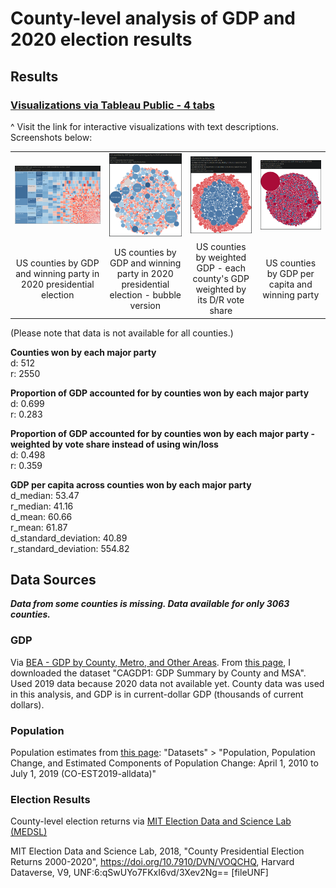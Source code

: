 # County-level analysis of GDP and 2020 election results


## Results

### **[Visualizations via Tableau Public - 4 tabs](https://public.tableau.com/app/profile/devon.ankar/viz/UScountiesbyGDPandelectionresults/GDPwinner)**

^ Visit the link for interactive visualizations with text descriptions. Screenshots below:

| | | | |
|:--:|:--:|:--:|:--:|
|![1GDPwinner](img/1GDPwinner.PNG)|![2GDPwinner_bubbles](img/2GDPwinner_bubbles.PNG)|![3GDPweighted](img/3GDPweighted.PNG)|![4GDPpercapita](img/4GDPpercapita.PNG)|
|US counties by GDP and winning party in 2020 presidential election|US counties by GDP and winning party in 2020 presidential election - bubble version|US counties by weighted GDP - each county's GDP weighted by its D/R vote share|US counties by GDP per capita and winning party|

(Please note that data is not available for all counties.)


**Counties won by each major party**  
d: 512  
r: 2550

**Proportion of GDP accounted for by counties won by each major party**  
d: 0.699  
r: 0.283

**Proportion of GDP accounted for by counties won by each major party - weighted by vote share instead of using win/loss**  
d: 0.498  
r: 0.359

**GDP per capita across counties won by each major party**  
d_median: 53.47  
r_median: 41.16  
d_mean: 60.66  
r_mean: 61.87  
d_standard_deviation: 40.89  
r_standard_deviation: 554.82


## Data Sources

***Data from some counties is missing. Data available for only 3063 counties.***

### GDP

Via [BEA - GDP by County, Metro, and Other Areas](https://www.bea.gov/data/gdp/gdp-county-metro-and-other-areas). From [this page](https://apps.bea.gov/regional/downloadzip.cfm), I downloaded the dataset "CAGDP1: GDP Summary by County and MSA". Used 2019 data because 2020 data not available yet. County data was used in this analysis, and GDP is in current-dollar GDP (thousands of current dollars).

### Population

Population estimates from [this page](https://www.census.gov/data/tables/time-series/demo/popest/2010s-counties-total.html): "Datasets" > "Population, Population Change, and Estimated Components of Population Change: April 1, 2010 to July 1, 2019 (CO-EST2019-alldata)"

### Election Results

County-level election returns via [MIT Election Data and Science Lab (MEDSL)](https://dataverse.harvard.edu/dataset.xhtml?persistentId=doi:10.7910/DVN/VOQCHQ)

MIT Election Data and Science Lab, 2018, "County Presidential Election Returns 2000-2020", https://doi.org/10.7910/DVN/VOQCHQ, Harvard Dataverse, V9, UNF:6:qSwUYo7FKxI6vd/3Xev2Ng== [fileUNF]
